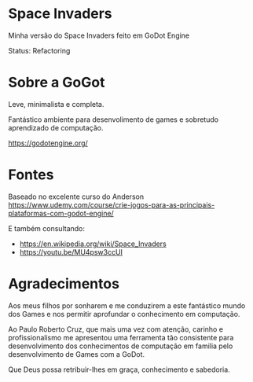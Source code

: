 # Space Invaders
Minha versão do Space Invaders feito em GoDot Engine

Status: Refactoring

# Sobre a GoGot

Leve, minimalista e completa.

Fantástico ambiente para desenvolimento de games e sobretudo aprendizado de computação.

https://godotengine.org/


# Fontes

Baseado no excelente curso do Anderson 
https://www.udemy.com/course/crie-jogos-para-as-principais-plataformas-com-godot-engine/

E também consultando:
* https://en.wikipedia.org/wiki/Space_Invaders
* https://youtu.be/MU4psw3ccUI

# Agradecimentos

Aos meus filhos por sonharem e me conduzirem a este fantástico mundo dos Games e nos permitir aprofundar o conhecimento em computação.

Ao Paulo Roberto Cruz, que mais uma vez com atenção, carinho e profissionalismo me apresentou uma ferramenta tão consistente para desenvolvimento dos conhecimentos de computação em familia pelo desenvolvimento de Games com a GoDot.

Que Deus possa retribuir-lhes em graça, conhecimento e sabedoria.